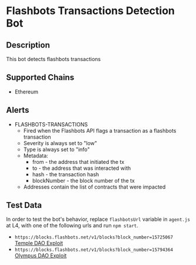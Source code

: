 # Flashbots Transactions Detection Bot

## Description

This bot detects flashbots transactions

## Supported Chains

- Ethereum

## Alerts

- FLASHBOTS-TRANSACTIONS
  - Fired when the Flashbots API flags a transaction as a flashbots transaction
  - Severity is always set to "low"
  - Type is always set to "info"
  - Metadata:
    - from - the address that initiated the tx
    - to - the address that was interacted with
    - hash - the transaction hash
    - blockNumber - the block number of the tx
  - Addresses contain the list of contracts that were impacted

## Test Data

In order to test the bot's behavior, replace `flashbotsUrl` variable in `agent.js` at L4, with one of the following urls and run `npm start`.

- `https://blocks.flashbots.net/v1/blocks?block_number=15725067` [Temple DAO Exploit](https://etherscan.io/tx/0x8c3f442fc6d640a6ff3ea0b12be64f1d4609ea94edd2966f42c01cd9bdcf04b5)
- `https://blocks.flashbots.net/v1/blocks?block_number=15794364` [Olympus DAO Exploit](https://etherscan.io/tx/0x3ed75df83d907412af874b7998d911fdf990704da87c2b1a8cf95ca5d21504cf)
